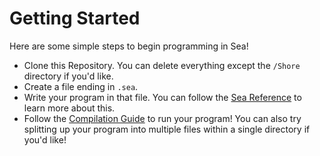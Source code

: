 # Getting Started
Here are some simple steps to begin programming in Sea!<br>
- Clone this Repository. You can delete everything except the `/Shore` directory if you'd like.
- Create a file ending in `.sea`.
- Write your program in that file. You can follow the [Sea Reference](/#/docs/reference) to learn more about this.
- Follow the [Compilation Guide](/#/docs/runners/usage) to run your program!
You can also try splitting up your program into multiple files within a single directory if you'd like!
